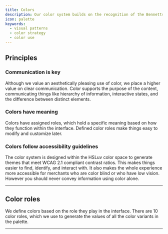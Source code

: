 ```yaml
---
title: Colors
description: Our color system builds on the recognition of the Bennetts brand colors to make the admin interface more usable.
icon: palette
keywords:
  - visual patterns
  - color strategy
  - color use
---
```


## Principles

### Communication is key

Although we value an aesthetically pleasing use of color, we place a higher value on clear communication. Color supports the purpose of the content, communicating things like hierarchy of information, interactive states, and the difference between distinct elements.

### Colors have meaning

Colors have assigned roles, which hold a specific meaning based on how they function within the interface. Defined color roles make things easy to modify and customize later.

### Colors follow accessibility guidelines

The color system is designed within the HSLuv color space to generate themes that meet WCAG 2.1 compliant contrast ratios. This makes things easier to find, identify, and interact with. It also makes the whole experience more accessible for merchants who are color blind or who have low vision. However you should never convey information using color alone.

---

## Color roles

We define colors based on the role they play in the interface. There are 10 color roles, which we use to generate the values of all the color variants in the palette.

---
